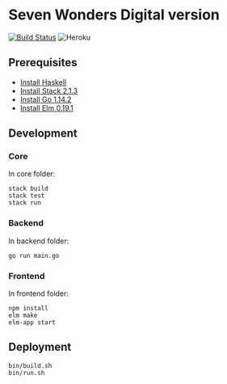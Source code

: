 # Seven Wonders Digital version

[![Build Status](https://travis-ci.com/Szetty/seven_wonders.svg?branch=master)](https://travis-ci.com/Szetty/seven_wonders)
![Heroku](https://heroku-badge.herokuapp.com/?app=seven-wonders-szetty)

## Prerequisites

- [Install Haskell](https://www.haskell.org/platform/)
- [Install Stack 2.1.3](https://docs.haskellstack.org/en/stable/README/)
- [Install Go 1.14.2](https://golang.org/doc/install)
- [Install Elm 0.19.1](https://guide.elm-lang.org/install/elm.html)

## Development

### Core

In core folder:
```shell script
stack build
stack test
stack run
```

### Backend

In backend folder:
```shell script
go run main.go
```

### Frontend

In frontend folder:
```shell script
npm install
elm make
elm-app start
```

## Deployment
```shell script
bin/build.sh
bin/run.sh
```